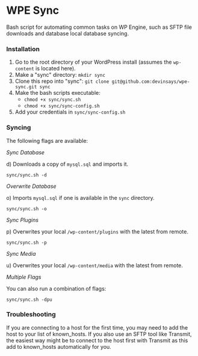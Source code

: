 # WPE Sync

Bash script for automating common tasks on WP Engine, such as SFTP file downloads and database local database syncing.

### Installation

1. Go to the root directory of your WordPress install (assumes the `wp-content` is located here).
2. Make a "sync" directory: `mkdir sync`
3. Clone this repo into "sync": `git clone git@github.com:devinsays/wpe-sync.git sync`
4. Make the bash scripts executable:
	* `chmod +x sync/sync.sh`
	* `chmod +x sync/sync-config.sh`
5. Add your credentials in `sync/sync-config.sh`

### Syncing

The following flags are available:

*Sync Database*

d) Downloads a copy of `mysql.sql` and imports it.

`sync/sync.sh -d`

*Overwrite Database*

o) Imports `mysql.sql` if one is available in the `sync` directory.

`sync/sync.sh -o`

*Sync Plugins*

p) Overwrites your local `/wp-content/plugins` with the latest from remote.

`sync/sync.sh -p`

*Sync Media*

u) Overwrites your local `/wp-content/media` with the latest from remote.

*Multiple Flags*

You can also run a combination of flags:

`sync/sync.sh -dpu`

### Troubleshooting

If you are connecting to a host for the first time, you may need to add the host to your list of known_hosts. If you also use an SFTP tool like Transmit, the easiest way might be to connect to the host first with Transmit as this add to known_hosts automatically for you.